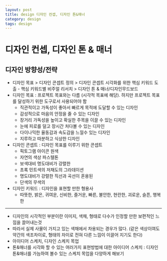 ```yaml
---
layout: post
title: design 디자인 컨셉, 디자인 톤&매너
category: design
tags: design
---
```


# 디자인 컨셉, 디자인 톤 & 매너
## 디자인 방향성/전략
* 디자인 목표 > 디자인 콘셉트 정의 > 디자인 콘셉트 시각화를 위한 핵심 키워드 도출 - 핵심 키워드별 비주얼 리서치 > 디자인 톤 & 매너/디자인무드보드
* 디자인 목표 : 프로젝트 목표와는 다름 (시각적 목표에 해당). 하지만 프로젝트 목표를 달성하기 위한 도구로서 사용되어야 함
    * 직관적이고 가독성이 좋아서 빠르게 목적에 도달할 수 있는 디자인
    * 감성적으로 마음의 안정을 줄 수 있는 디자인
    * 장거리 가독성을 높이고 확실한 주목을 이끌 수 있는 디자인
    * 눈에 피로를 덜고 장시간 처다볼 수 있는 디자인
    * 다이나믹한 율동감과 속도감을 느낄수 있는 디자인
    * 지루하고 따분하고 식상한 디자인
* 디자인 콘셉트 : 디자인 목표를 이루기 위한 콘셉트
    * 픽토그램 아이콘 원색
    * 자연의 색상 파스텔톤
    * 보색대비 명도대비가 강렬한
    * 초록 민트색의 저채도의 그라데이션
    * 명도대비가 강렬한 직선과 곡선이 혼용된
    * 단색의 무색의
* 디자인 키워드 : 디자인을 표현할 만한 형용사
    * 따뜻한, 밝은, 귀여운, 신비한, 즐거운, 빠른, 불안한, 현란한, 괴로운, 슬픈, 행복한

---

* 디자인의 시각적인 부분이란 이미지, 색채, 형태로 다수가 인정할 만한 보편적인 느낌을 끌어내는것
* 따라서 실제 사물이 가지고 있는 색채에서 차용되는 경우가 많다. (같은 색상이여도 약간의 색조차이로, 형태의 차이로 전혀 다른 느낌이 이끌어 지기도 한다)
* 아이디어 스케치, 디자인 스케치 목업
* 톤&매너를 시각화 할 수 있는 여러가지 표현방법에 대한 아이디어 스케치 : 디자인 톤&매너를 가늠하여 볼수 있는 스케치 목업을 다양하게 해보기